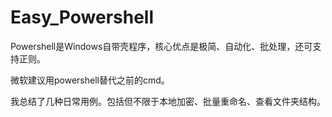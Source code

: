# Easy_Powershell

Powershell是Windows自带壳程序，核心优点是极简、自动化、批处理，还可支持正则。

微软建议用powershell替代之前的cmd。

我总结了几种日常用例。包括但不限于本地加密、批量重命名、查看文件夹结构。
